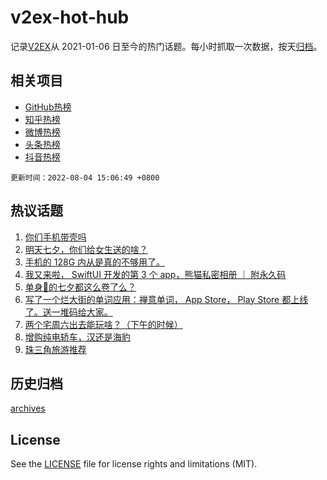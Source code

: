 # v2ex-hot-hub

 记录[V2EX](https://www.v2ex.com/)从 2021-01-06 日至今的热门话题。每小时抓取一次数据，按天[归档](archives)。
 
 ## 相关项目

- [GitHub热榜](https://github.com/snaildev/github-hot-hub)
- [知乎热榜](https://github.com/snaildev/zhihu-hot-hub)
- [微博热榜](https://github.com/snaildev/weibo-hot-hub)
- [头条热榜](https://github.com/snaildev/toutiao-hot-hub)
- [抖音热榜](https://github.com/snaildev/douyin-hot-hub)


 `更新时间：2022-08-04 15:06:49 +0800`

## 热议话题

1. [你们手机带壳吗](https://www.v2ex.com/t/870547)
1. [明天七夕，你们给女生送的啥？](https://www.v2ex.com/t/870459)
1. [手机的 128G 内从是真的不够用了。](https://www.v2ex.com/t/870607)
1. [我又来啦， SwiftUI 开发的第 3 个 app，熊猫私密相册 ｜ 附永久码](https://www.v2ex.com/t/870471)
1. [单身🐶的七夕都这么卷了么？](https://www.v2ex.com/t/870480)
1. [写了一个烂大街的单词应用：禅意单词， App Store， Play Store 都上线了。送一堆码给大家。](https://www.v2ex.com/t/870540)
1. [两个宅周六出去能玩啥？（下午的时候）](https://www.v2ex.com/t/870516)
1. [增购纯电轿车，汉还是海豹](https://www.v2ex.com/t/870542)
1. [珠三角旅游推荐](https://www.v2ex.com/t/870447)

## 历史归档

[archives](archives)

## License

See the [LICENSE](LICENSE) file for license rights and limitations (MIT).
